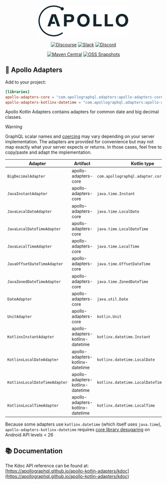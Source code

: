 <div align="center">

<p>
	<a href="https://www.apollographql.com/"><img src="https://raw.githubusercontent.com/apollographql/apollo-client-devtools/a7147d7db5e29b28224821bf238ba8e3a2fdf904/assets/apollo-wordmark.svg" height="100" alt="Apollo Client"></a>
</p>

[![Discourse](https://img.shields.io/discourse/topics?label=Discourse&server=https%3A%2F%2Fcommunity.apollographql.com&logo=discourse&color=467B95&style=flat-square)](http://community.apollographql.com/new-topic?category=Help&tags=mobile,client)
[![Slack](https://img.shields.io/static/v1?label=kotlinlang&message=apollo-kotlin&color=A97BFF&logo=slack&style=flat-square)](https://app.slack.com/client/T09229ZC6/C01A6KM1SBZ)
[![Discord](https://img.shields.io/discord/1022972389463687228.svg?color=7389D8&labelColor=6A7EC2&logo=discord&logoColor=ffffff&style=flat-square)](https://discord.com/invite/graphos)

[![Maven Central](https://img.shields.io/maven-central/v/com.apollographql.adapters/apollo-adapters-core?style=flat-square)](https://central.sonatype.com/namespace/com.apollographql.adapters)
[![OSS Snapshots](https://img.shields.io/nexus/s/com.apollographql.adapters/apollo-adapters-core?server=https%3A%2F%2Fs01.oss.sonatype.org&label=oss-snapshots&style=flat-square)](https://s01.oss.sonatype.org/content/repositories/snapshots/com/apollographql/adapters/)

</div>

## 🚀 Apollo Adapters

Add to your project:

```toml
[libraries]
apollo-adapters-core = "com.apollographql.adapters:apollo-adapters-core:0.0.3"
apollo-adapters-kotlinx-datetime = "com.apollographql.adapters:apollo-adapters-kotlinx-datetime:0.0.3"
```

Apollo Kotlin Adapters contains adapters for common date and big decimal classes.

> [!WARNING]
> GraphQL scalar names and [coercing](https://www.graphql.de/blog/scalars-in-depth/) may vary depending on your server implementation. The adapters are provided for convenience but may not map exactly what your server expects or returns. In those cases, feel free to copy/paste and adapt the implementation. 

| Adapter                       | Artifact                         | Kotlin type                                 |
|-------------------------------|----------------------------------|---------------------------------------------|
| `BigDecimalAdapter`           | apollo-adapters-core             | `com.apollographql.adapter.core.BigDecimal` |
| `JavaInstantAdapter`          | apollo-adapters-core             | `java.time.Instant`                         |
| `JavaLocalDateAdapter`        | apollo-adapters-core             | `java.time.LocalDate`                       |
| `JavaLocalDateTimeAdapter`    | apollo-adapters-core             | `java.time.LocalDateTime`                   |
| `JavaLocalTimeAdapter`        | apollo-adapters-core             | `java.time.LocalTime`                       |
| `JavaOffsetDateTimeAdapter`   | apollo-adapters-core             | `java.time.OffsetDateTime`                  |
| `JavaZonedDateTimeAdapter`    | apollo-adapters-core             | `java.time.ZonedDateTime`                   |
| `DateAdapter`                 | apollo-adapters-core             | `java.util.Date`                            |
| `UnitAdapter`                 | apollo-adapters-core             | `kotlin.Unit`                               |
| `KotlinxInstantAdapter`       | apollo-adapters-kotlinx-datetime | `kotlinx.datetime.Instant`                  |
| `KotlinxLocalDateAdapter`     | apollo-adapters-kotlinx-datetime | `kotlinx.datetime.LocalDate`                |
| `KotlinxLocalDateTimeAdapter` | apollo-adapters-kotlinx-datetime | `kotlinx.datetime.LocalDateTime`            |
| `KotlinxLocalTimeAdapter`     | apollo-adapters-kotlinx-datetime | `kotlinx.datetime.LocalTime`                |

Because some adapters use `kotlinx.datetime` (which itself uses `java.time`), `apollo-adapters-kotlinx-datetime` requires [core library desugaring](https://developer.android.com/studio/write/java8-support#library-desugaring) on Android API levels < 26

## 📚 Documentation

The Kdoc API reference can be found at:<br/>
[https://apollographql.github.io/apollo-kotlin-adapters/kdoc](https://apollographql.github.io/apollo-kotlin-adapters/kdoc)


